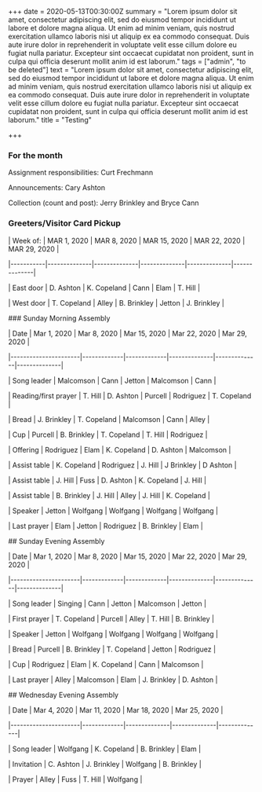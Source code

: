 +++
date = 2020-05-13T00:30:00Z
summary = "Lorem ipsum dolor sit amet, consectetur adipiscing elit, sed do eiusmod tempor incididunt ut labore et dolore magna aliqua. Ut enim ad minim veniam, quis nostrud exercitation ullamco laboris nisi ut aliquip ex ea commodo consequat. Duis aute irure dolor in reprehenderit in voluptate velit esse cillum dolore eu fugiat nulla pariatur. Excepteur sint occaecat cupidatat non proident, sunt in culpa qui officia deserunt mollit anim id est laborum."
tags = ["admin", "to be deleted"]
text = "Lorem ipsum dolor sit amet, consectetur adipiscing elit, sed do eiusmod tempor incididunt ut labore et dolore magna aliqua. Ut enim ad minim veniam, quis nostrud exercitation ullamco laboris nisi ut aliquip ex ea commodo consequat. Duis aute irure dolor in reprehenderit in voluptate velit esse cillum dolore eu fugiat nulla pariatur. Excepteur sint occaecat cupidatat non proident, sunt in culpa qui officia deserunt mollit anim id est laborum."
title = "Testing"

+++
### For the month

Assignment responsibilities: Curt Frechmann

Announcements: Cary Ashton

Collection (count and post): Jerry Brinkley and Bryce Cann

### Greeters/Visitor Card Pickup

| Week of:  | MAR 1, 2020  | MAR 8, 2020  | MAR 15, 2020 | MAR 22, 2020 | MAR 29, 2020 |

|-----------|--------------|--------------|--------------|--------------|--------------|

| East door | D. Ashton   | K. Copeland | Cann         | Elam         | T. Hill     |

| West door | T. Copeland | Alley        | B. Brinkley | Jetton       | J. Brinkley |

\### Sunday Morning Assembly

| Date                 | Mar 1, 2020 | Mar 8, 2020 | Mar 15, 2020 | Mar 22, 2020 | Mar 29, 2020 |

|----------------------|-------------|-------------|--------------|--------------|--------------|

| Song leader          | Malcomson   | Cann        | Jetton       | Malcomson    | Cann         |

| Reading/first prayer | T. Hill      | D. Ashton    | Purcell      | Rodriguez    | T. Copeland   |

| Bread                | J. Brinkley  | T. Copeland  | Malcomson    | Cann         | Alley        |

| Cup                  | Purcell     | B. Brinkley  | T. Copeland   | T. Hill       | Rodriguez    |

| Offering             | Rodriguez   | Elam        | K. Copeland   | D. Ashton     | Malcomson    |

| Assist table         | K. Copeland  | Rodriguez   | J. Hill       | J Brinkley   | D Ashton     |

| Assist table         | J. Hill      | Fuss        | D. Ashton     | K. Copeland   | J. Hill       |

| Assist table         | B. Brinkley  | J. Hill      | Alley        | J. Hill       | K. Copeland   |

| Speaker              | Jetton      | Wolfgang    | Wolfgang     | Wolfgang     | Wolfgang     |

| Last prayer          | Elam        | Jetton      | Rodriguez    | B. Brinkley   | Elam         |

\## Sunday Evening Assembly

| Date                 | Mar 1, 2020 | Mar 8, 2020 | Mar 15, 2020 | Mar 22, 2020 | Mar 29, 2020 |

|----------------------|-------------|-------------|--------------|--------------|--------------|

| Song leader          | Singing     | Cann        | Jetton       | Malcomson    | Jetton       |

| First prayer         | T. Copeland  | Purcell     | Alley        | T. Hill       | B. Brinkley   |

| Speaker              | Jetton      | Wolfgang    | Wolfgang     | Wolfgang     | Wolfgang     |

| Bread                | Purcell     | B. Brinkley  | T. Copeland   | Jetton       | Rodriguez    |

| Cup                  | Rodriguez   | Elam        | K. Copeland   | Cann         | Malcomson    |

| Last prayer          | Alley       | Malcomson   | Elam         | J. Brinkley   | D. Ashton     |

\## Wednesday Evening Assembly

| Date                 | Mar 4, 2020 | Mar 11, 2020 | Mar 18, 2020 | Mar 25, 2020 |

|----------------------|-------------|--------------|--------------|--------------|

| Song leader          | Wolfgang    | K. Copeland   | B. Brinkley   | Elam         |

| Invitation           | C. Ashton    | J. Brinkley   | Wolfgang     | B. Brinkley   |

| Prayer               | Alley       | Fuss         | T. Hill       | Wolfgang     |